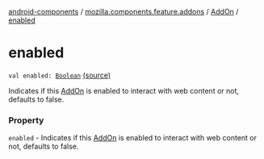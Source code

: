 [android-components](../../index.md) / [mozilla.components.feature.addons](../index.md) / [AddOn](index.md) / [enabled](./enabled.md)

# enabled

`val enabled: `[`Boolean`](https://kotlinlang.org/api/latest/jvm/stdlib/kotlin/-boolean/index.html) [(source)](https://github.com/mozilla-mobile/android-components/blob/master/components/feature/addons/src/main/java/mozilla/components/feature/addons/AddOn.kt#L41)

Indicates if this [AddOn](index.md) is enabled to interact with web content or not,
defaults to false.

### Property

`enabled` - Indicates if this [AddOn](index.md) is enabled to interact with web content or not,
defaults to false.